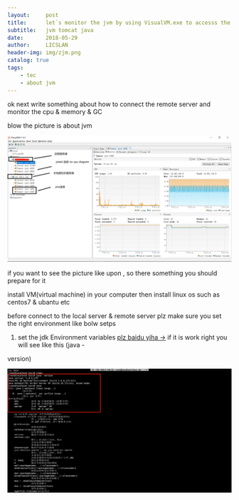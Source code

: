 ```yaml
---
layout:     post
title:      let`s monitor the jvm by using VisualVM.exe to accesss the remote service
subtitle:   jvm tomcat java
date:       2018-05-29
author:     LICSLAN
header-img: img/zjm.png
catalog: true
tags:
    - tec
    - about jvm
---
```



ok next write something about how to connect the remote server and monitor the cpu & memory & GC 

blow the picture is about jvm 

![](https://raw.githubusercontent.com/licslan/licslan.github.io/master/img/jvm.png)

if you want to see the picture like upon , so there something you should prepare for it 

install VM(virtual machine) in your computer then install linux os such as centos7 & ubantu etc

before connect to the local server & remote server plz make sure you set the right environment like bolw setps 

1. set the jdk Environment variables [plz baidu yiha &rarr;](https://www.baidu.com/) if it is work right  you will see like this  (java -

version)

![](https://raw.githubusercontent.com/licslan/licslan.github.io/master/img/jdk.jpg)
